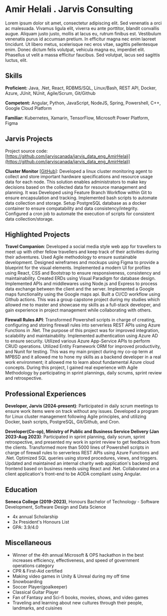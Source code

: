 # Amir Helali . Jarvis Consulting

Lorem ipsum dolor sit amet, consectetur adipiscing elit. Sed venenatis a orci ac malesuada. Vivamus ligula elit, viverra eu ante porttitor, blandit convallis augue. Aliquam justo justo, mollis at lacus eu, rutrum finibus est. Vestibulum venenatis purus id accumsan pretium. In efficitur magna nec enim laoreet tincidunt. Ut libero metus, scelerisque nec eros vitae, sagittis pellentesque enim. Donec dictum felis volutpat, vehicula magna eu, imperdiet elit. Phasellus ut velit a massa efficitur faucibus. Sed volutpat, lacus sed sagittis luctus, elit.

## Skills

**Proficient:** Java, .Net, React, RDBMS/SQL, Linux/Bash, REST API, Docker, Azure, JUnit, NUnit, Agile/Scrum, Git/Github

**Competent:** Angular, Python, JavaScript, NodeJS, Spring, Powershell, C++, Google Cloud Platform

**Familiar:** Kubernetes, Xamarin, TensorFlow, Microsoft Power Platform, Figma

## Jarvis Projects

Project source code: [https://github.com/jarviscanada/jarvis_data_eng_AmirHelali](https://github.com/jarviscanada/jarvis_data_eng_AmirHelali)


**Cluster Monitor** [[GitHub](https://github.com/jarviscanada/jarvis_data_eng_AmirHelali/tree/master/linux_sql)]: Developed a linux cluster monitoring agent to collect and store important hardware specifications and resource usage data for each node. This solution enables administrators to make key decisions based on the collected data for resource management and planning. It was Developed using Feature Branch Workflow within Git to ensure encapsulation and tracking. Implemented bash scripts to automate data collection and storage. Setup PostgreSQL database as a docker container to ensure compatability and data consistency/integrity. Configured a cron job to automate the execution of scripts for consistent data collection/storage.


## Highlighted Projects
**Travel Companion**: Developed a social media style web app for travellers to meet up with other fellow travellers and keep track of their activities during their adventures. Used Agile methodology to ensure sustainable development. Designed wireframes and mockups using Figma to provide a blueprint for the visual elements. Implemented a modern UI for profiles using React, CSS and Bootstrap to ensure responsiveness, consistency and maintainability. Created ERDs using Visual Paradigm for database design. Implemented APIs and middlewares using Node.js and Express to process data exchange between the client and the server. Implemented a Google maps functionality using the Google maps api. Built a CI/CD workflow using Github actions. This was a group capstone project during my studies which allowed me to master and showcase my skills as a full-stack developer, and gain experience in project management while collaborating with others.

**Firewall Rules API**: Transformed Powershell scripts in charge of creating, configuring and storing firewall rules into serverless REST APIs using Azure Functions in .Net. The purpose of this project was for improved integration, scalability and maintainability. Implemented authentication using Azure AD to ensure security. Utilized various Azure App-Service APIs to perform CRUD operations. Utilized Entity Framework ORM for improved productivity, and Nunit for testing. This was my main project during my co-op term at MPBSD and it allowed me to hone my skills as a backend developer in a real work environment; it allowed me to learn about fundamental Azure cloud concepts. During this project, I gained real experience with Agile Methodology by participating in sprint plannings, daily scrums, sprint review and retrospective.


## Professional Experiences

**Developer, Jarvis (2024-present)**: Participated in daily scrum meetings to ensure work items were on track without any issues. Developed a program for Linux cluster management following Agile principles, and utilizing Docker, bash scripts, PostgreSQL, Git/Github, and Cron.

**Developer(Co-op), Ministry of Public and Business Service Delivery (Jan 2023-Aug 2023)**: Participated in sprint planning, daily scrum, sprint retrospective, and presented my work in sprint review to get feedback from the clients. Transformed more than 5000 lines of Powershell scripts in charge of firewall rules to serverless REST APIs using Azure Functions and .Net. Optimized SQL queries using stored procedures, views, and triggers. Updated and maintained an internal charity web application's backend and frontend based on business needs using React and .Net. Collaborated on a client application's front-end to be AODA compliant using Angular.


## Education
**Seneca College (2019-2023)**, Honours Bachelor of Technology - Software Development, Software Design and Data Science
- 4x annual Scholarship
- 3x President's Honours List
- GPA: 3.9/4.0


## Miscellaneous
- Winner of the 4th annual Microsoft & OPS hackathon in the best increases efficiency, effectiveness, and speed of government operations category
- CPR & First-Aid certified
- Making video games in Unity & Unreal during my off time
- Snowboarding
- Soccer Player(goalkeeper)
- Classical Guitar Player
- Fan of Fantasy and Sci-fi books, movies, shows, and video games
- Traveling and learning about new cultures through their people, landmarks, and cuisines